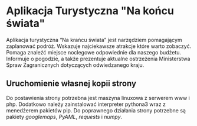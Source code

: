 # Aplikacja Turystyczna "Na końcu świata"

Aplikacja turystyczna “Na krańcu świata” jest narzędziem pomagającym zaplanować podróż. Wskazuje najciekawsze atrakcje które warto zobaczyć. Pomaga znaleźć miejsce noclegowe odpowiednie dla naszego budżetu. Informuje o pogodzie, a także prezentuje aktualne ostrzeżenia Ministerstwa Spraw Zagranicznych dotyczących odwiedzanego kraju. 

## Uruchomienie własnej kopii strony

Do postawienia strony potrzebna jest maszyna linuxowa z serwerem www i php. Dodatkowo należy zainstalować interpreter pythona3 wraz z menedżerem pakietów pip. Do poprawnego działania strony potrzebne są pakiety *googlemaps*, *PyAML*, *requests* i *numpy*.
